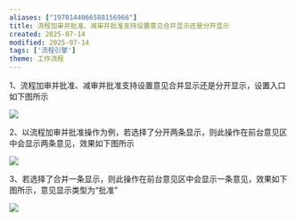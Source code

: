 ```yaml
---
aliases: ["1970144066588156966"]
title: 流程加审并批准、减审并批准支持设置意见合并显示还是分开显示
created: 2025-07-14
modified: 2025-07-14
tags: ['流程引擎']
theme: 工作流程
---
```


1、流程加审并批准、减审并批准支持设置意见合并显示还是分开显示，设置入口如下图所示

![](9d5024d3b08c8a2551e6c597d349e58b.jpg)

2、以流程加审并批准操作为例，若选择了分开两条显示，则此操作在前台意见区中会显示两条意见，效果如下图所示

![](ef53fce22d0ae331e40de7d48b9272af.jpg)

3、若选择了合并一条显示，则此操作在前台意见区中会显示一条意见，效果如下图所示，意见显示类型为“批准”

![](f9c11f17cc81b493e27aeeab0b5f4ced.jpg)